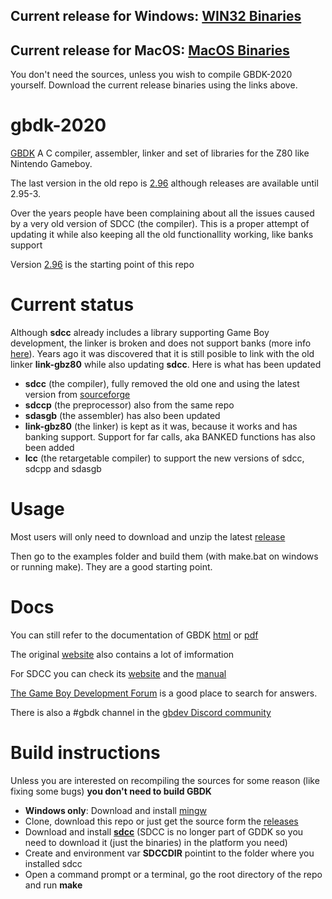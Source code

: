 ## Current release for Windows: [WIN32 Binaries](https://github.com/Zal0/gbdk-2020/releases/latest/download/gbdk-3.2-win.zip)
## Current release for MacOS: [MacOS Binaries](https://github.com/Zal0/gbdk-2020/releases/latest/download/gbdk-3.2-macos.zip)
You don't need the sources, unless you wish to compile GBDK-2020 yourself. Download the current release binaries using the links above.

# gbdk-2020
[GBDK](http://gbdk.sourceforge.net/) A C compiler, assembler, linker and set of libraries for the Z80 like Nintendo Gameboy.

The last version in the old repo is [2.96](https://sourceforge.net/projects/gbdk/files/gbdk/2.96/) although releases are available until 2.95-3.

Over the years people have been complaining about all the issues caused by a very old version of SDCC (the compiler). This is a proper attempt of updating it while also keeping all the old functionallity working, like banks support

Version [2.96](https://sourceforge.net/projects/gbdk/files/gbdk/2.96/) is the starting point of this repo

# Current status
Although **sdcc** already includes a library supporting Game Boy development, the linker is broken and does not support banks (more info [here](http://zalods.blogspot.com/2017/07/bitbitjam-4-velcro-sheep.html)). Years ago it was discovered that it is still posible to link with the old linker **link-gbz80** while also updating **sdcc**. Here is what has been updated
- **sdcc** (the compiler), fully removed the old one and using the latest version from [sourceforge](http://sdcc.sourceforge.net)
- **sdccp** (the preprocessor) also from the same repo
- **sdasgb** (the assembler) has also been updated
- **link-gbz80** (the linker) is kept as it was, because it works and has banking support. Support for far calls, aka BANKED functions has also been added
- **lcc** (the retargetable compiler) to support the new versions of sdcc, sdcpp and sdasgb 

# Usage
Most users will only need to download and unzip the latest [release](https://github.com/Zal0/gbdk-2020/releases)

Then go to the examples folder and build them (with make.bat on windows or running make). They are a good starting point.

# Docs
You can still refer to the documentation of GBDK [html](http://gbdk.sourceforge.net/doc/html/book01.html) or [pdf](http://gbdk.sourceforge.net/doc/gbdk-doc.pdf)

The original [website](http://gbdk.sourceforge.net/) also contains a lot of imformation

For SDCC you can check its [website](http://sdcc.sourceforge.net/) and the [manual](http://sdcc.sourceforge.net/doc/sdccman.pdf)

[The Game Boy Development Forum](https://gbdev.gg8.se/forums/) is a good place to search for answers. 

There is also a #gbdk channel in the [gbdev Discord community](https://discord.gg/gpBxq85)

# Build instructions
Unless you are interested on recompiling the sources for some reason (like fixing some bugs) **you don't need to build GBDK**

- **Windows only**: Download and install [mingw](http://www.mingw.org/)
- Clone, download this repo or just get the source form the [releases](https://github.com/Zal0/gbdk-2020/releases)
- Download and install [**sdcc**](http://sdcc.sourceforge.net/) (SDCC is no longer part of GDDK so you need to download it (just the binaries) in the platform you need)
- Create and environment var **SDCCDIR** pointint to the folder where you installed sdcc
- Open a command prompt or a terminal, go the root directory of the repo and run **make**
